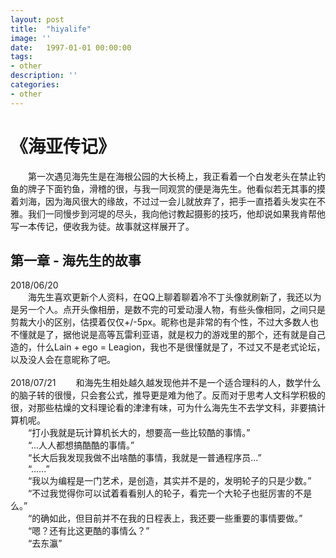 ```yaml
---
layout: post
title:  "hiyalife"
image: ''
date:   1997-01-01 00:00:00
tags:
- other
description: ''
categories:
- other 
---
```


# 《海亚传记》  
&emsp;&emsp;第一次遇见海先生是在海根公园的大长椅上，我正看着一个白发老头在禁止钓鱼的牌子下面钓鱼，滑稽的很，与我一同观赏的便是海先生。他看似若无其事的摸着刘海，因为海风很大的缘故，不过过一会儿就放弃了，把手一直捂着头发实在不雅。我们一同慢步到河堤的尽头，我向他讨教起摄影的技巧，他却说如果我肯帮他写一本传记，便收我为徒。故事就这样展开了。  
    
## 第一章 - 海先生的故事  
2018/06/20      
&emsp;&emsp;海先生喜欢更新个人资料，在QQ上聊着聊着冷不丁头像就刷新了，我还以为是另一个人。点开头像相册，是数不完的可爱动漫人物，有些头像相同，之间只是剪裁大小的区别，估摸着仅仅+/-5px。昵称也是非常的有个性，不过大多数人也不懂就是了，据他说是高等瓦雷利亚语，就是权力的游戏里的那个，还有就是自己造的，什么Lain + ego = Leagion，我也不是很懂就是了，不过又不是老式论坛，以及没人会在意昵称了吧。  
</br>
2018/07/21
&emsp;&emsp;和海先生相处越久越发现他并不是一个适合理科的人，数学什么的脑子转的很慢，只会套公式，推导更是难为他了。反而对于思考人文科学积极的很，对那些枯燥的文科理论看的津津有味，可为什么海先生不去学文科，非要搞计算机呢。  
&emsp;&emsp;“打小我就是玩计算机长大的，想要高一些比较酷的事情。”  
&emsp;&emsp;“...人人都想搞酷酷的事情。”  
&emsp;&emsp;“长大后我发现我做不出啥酷的事情，我就是一普通程序员...”  
&emsp;&emsp;“......”  
&emsp;&emsp;“我以为编程是一门艺术，是创造，其实并不是的，发明轮子的只是少数。”  
&emsp;&emsp;“不过我觉得你可以试着看看别人的轮子，看完一个大轮子也挺厉害的不是么。”  
&emsp;&emsp;“的确如此，但目前并不在我的日程表上，我还要一些重要的事情要做。”  
&emsp;&emsp;“嗯？还有比这更酷的事情么？”  
&emsp;&emsp;“去东瀛”  
